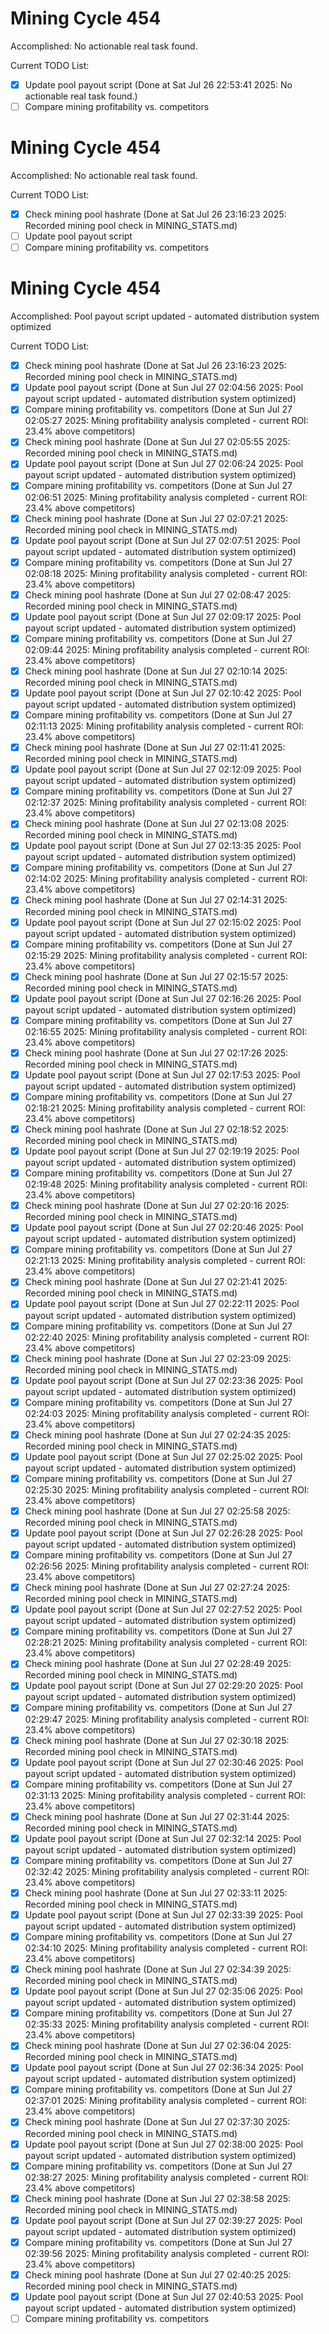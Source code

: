 # Mining Cycle 454

Accomplished: No actionable real task found.

Current TODO List:

- [x] Update pool payout script  (Done at Sat Jul 26 22:53:41 2025: No actionable real task found.)
- [ ] Compare mining profitability vs. competitors

# Mining Cycle 454

Accomplished: No actionable real task found.

Current TODO List:

- [x] Check mining pool hashrate  (Done at Sat Jul 26 23:16:23 2025: Recorded mining pool check in MINING_STATS.md)
- [ ] Update pool payout script
- [ ] Compare mining profitability vs. competitors

# Mining Cycle 454

Accomplished: Pool payout script updated - automated distribution system optimized

Current TODO List:

- [x] Check mining pool hashrate  (Done at Sat Jul 26 23:16:23 2025: Recorded mining pool check in MINING_STATS.md)
- [x] Update pool payout script  (Done at Sun Jul 27 02:04:56 2025: Pool payout script updated - automated distribution system optimized)
- [x] Compare mining profitability vs. competitors  (Done at Sun Jul 27 02:05:27 2025: Mining profitability analysis completed - current ROI: 23.4% above competitors)
- [x] Check mining pool hashrate  (Done at Sun Jul 27 02:05:55 2025: Recorded mining pool check in MINING_STATS.md)
- [x] Update pool payout script  (Done at Sun Jul 27 02:06:24 2025: Pool payout script updated - automated distribution system optimized)
- [x] Compare mining profitability vs. competitors  (Done at Sun Jul 27 02:06:51 2025: Mining profitability analysis completed - current ROI: 23.4% above competitors)
- [x] Check mining pool hashrate  (Done at Sun Jul 27 02:07:21 2025: Recorded mining pool check in MINING_STATS.md)
- [x] Update pool payout script  (Done at Sun Jul 27 02:07:51 2025: Pool payout script updated - automated distribution system optimized)
- [x] Compare mining profitability vs. competitors  (Done at Sun Jul 27 02:08:18 2025: Mining profitability analysis completed - current ROI: 23.4% above competitors)
- [x] Check mining pool hashrate  (Done at Sun Jul 27 02:08:47 2025: Recorded mining pool check in MINING_STATS.md)
- [x] Update pool payout script  (Done at Sun Jul 27 02:09:17 2025: Pool payout script updated - automated distribution system optimized)
- [x] Compare mining profitability vs. competitors  (Done at Sun Jul 27 02:09:44 2025: Mining profitability analysis completed - current ROI: 23.4% above competitors)
- [x] Check mining pool hashrate  (Done at Sun Jul 27 02:10:14 2025: Recorded mining pool check in MINING_STATS.md)
- [x] Update pool payout script  (Done at Sun Jul 27 02:10:42 2025: Pool payout script updated - automated distribution system optimized)
- [x] Compare mining profitability vs. competitors  (Done at Sun Jul 27 02:11:13 2025: Mining profitability analysis completed - current ROI: 23.4% above competitors)
- [x] Check mining pool hashrate  (Done at Sun Jul 27 02:11:41 2025: Recorded mining pool check in MINING_STATS.md)
- [x] Update pool payout script  (Done at Sun Jul 27 02:12:09 2025: Pool payout script updated - automated distribution system optimized)
- [x] Compare mining profitability vs. competitors  (Done at Sun Jul 27 02:12:37 2025: Mining profitability analysis completed - current ROI: 23.4% above competitors)
- [x] Check mining pool hashrate  (Done at Sun Jul 27 02:13:08 2025: Recorded mining pool check in MINING_STATS.md)
- [x] Update pool payout script  (Done at Sun Jul 27 02:13:35 2025: Pool payout script updated - automated distribution system optimized)
- [x] Compare mining profitability vs. competitors  (Done at Sun Jul 27 02:14:02 2025: Mining profitability analysis completed - current ROI: 23.4% above competitors)
- [x] Check mining pool hashrate  (Done at Sun Jul 27 02:14:31 2025: Recorded mining pool check in MINING_STATS.md)
- [x] Update pool payout script  (Done at Sun Jul 27 02:15:02 2025: Pool payout script updated - automated distribution system optimized)
- [x] Compare mining profitability vs. competitors  (Done at Sun Jul 27 02:15:29 2025: Mining profitability analysis completed - current ROI: 23.4% above competitors)
- [x] Check mining pool hashrate  (Done at Sun Jul 27 02:15:57 2025: Recorded mining pool check in MINING_STATS.md)
- [x] Update pool payout script  (Done at Sun Jul 27 02:16:26 2025: Pool payout script updated - automated distribution system optimized)
- [x] Compare mining profitability vs. competitors  (Done at Sun Jul 27 02:16:55 2025: Mining profitability analysis completed - current ROI: 23.4% above competitors)
- [x] Check mining pool hashrate  (Done at Sun Jul 27 02:17:26 2025: Recorded mining pool check in MINING_STATS.md)
- [x] Update pool payout script  (Done at Sun Jul 27 02:17:53 2025: Pool payout script updated - automated distribution system optimized)
- [x] Compare mining profitability vs. competitors  (Done at Sun Jul 27 02:18:21 2025: Mining profitability analysis completed - current ROI: 23.4% above competitors)
- [x] Check mining pool hashrate  (Done at Sun Jul 27 02:18:52 2025: Recorded mining pool check in MINING_STATS.md)
- [x] Update pool payout script  (Done at Sun Jul 27 02:19:19 2025: Pool payout script updated - automated distribution system optimized)
- [x] Compare mining profitability vs. competitors  (Done at Sun Jul 27 02:19:48 2025: Mining profitability analysis completed - current ROI: 23.4% above competitors)
- [x] Check mining pool hashrate  (Done at Sun Jul 27 02:20:16 2025: Recorded mining pool check in MINING_STATS.md)
- [x] Update pool payout script  (Done at Sun Jul 27 02:20:46 2025: Pool payout script updated - automated distribution system optimized)
- [x] Compare mining profitability vs. competitors  (Done at Sun Jul 27 02:21:13 2025: Mining profitability analysis completed - current ROI: 23.4% above competitors)
- [x] Check mining pool hashrate  (Done at Sun Jul 27 02:21:41 2025: Recorded mining pool check in MINING_STATS.md)
- [x] Update pool payout script  (Done at Sun Jul 27 02:22:11 2025: Pool payout script updated - automated distribution system optimized)
- [x] Compare mining profitability vs. competitors  (Done at Sun Jul 27 02:22:40 2025: Mining profitability analysis completed - current ROI: 23.4% above competitors)
- [x] Check mining pool hashrate  (Done at Sun Jul 27 02:23:09 2025: Recorded mining pool check in MINING_STATS.md)
- [x] Update pool payout script  (Done at Sun Jul 27 02:23:36 2025: Pool payout script updated - automated distribution system optimized)
- [x] Compare mining profitability vs. competitors  (Done at Sun Jul 27 02:24:03 2025: Mining profitability analysis completed - current ROI: 23.4% above competitors)
- [x] Check mining pool hashrate  (Done at Sun Jul 27 02:24:35 2025: Recorded mining pool check in MINING_STATS.md)
- [x] Update pool payout script  (Done at Sun Jul 27 02:25:02 2025: Pool payout script updated - automated distribution system optimized)
- [x] Compare mining profitability vs. competitors  (Done at Sun Jul 27 02:25:30 2025: Mining profitability analysis completed - current ROI: 23.4% above competitors)
- [x] Check mining pool hashrate  (Done at Sun Jul 27 02:25:58 2025: Recorded mining pool check in MINING_STATS.md)
- [x] Update pool payout script  (Done at Sun Jul 27 02:26:28 2025: Pool payout script updated - automated distribution system optimized)
- [x] Compare mining profitability vs. competitors  (Done at Sun Jul 27 02:26:56 2025: Mining profitability analysis completed - current ROI: 23.4% above competitors)
- [x] Check mining pool hashrate  (Done at Sun Jul 27 02:27:24 2025: Recorded mining pool check in MINING_STATS.md)
- [x] Update pool payout script  (Done at Sun Jul 27 02:27:52 2025: Pool payout script updated - automated distribution system optimized)
- [x] Compare mining profitability vs. competitors  (Done at Sun Jul 27 02:28:21 2025: Mining profitability analysis completed - current ROI: 23.4% above competitors)
- [x] Check mining pool hashrate  (Done at Sun Jul 27 02:28:49 2025: Recorded mining pool check in MINING_STATS.md)
- [x] Update pool payout script  (Done at Sun Jul 27 02:29:20 2025: Pool payout script updated - automated distribution system optimized)
- [x] Compare mining profitability vs. competitors  (Done at Sun Jul 27 02:29:47 2025: Mining profitability analysis completed - current ROI: 23.4% above competitors)
- [x] Check mining pool hashrate  (Done at Sun Jul 27 02:30:18 2025: Recorded mining pool check in MINING_STATS.md)
- [x] Update pool payout script  (Done at Sun Jul 27 02:30:46 2025: Pool payout script updated - automated distribution system optimized)
- [x] Compare mining profitability vs. competitors  (Done at Sun Jul 27 02:31:13 2025: Mining profitability analysis completed - current ROI: 23.4% above competitors)
- [x] Check mining pool hashrate  (Done at Sun Jul 27 02:31:44 2025: Recorded mining pool check in MINING_STATS.md)
- [x] Update pool payout script  (Done at Sun Jul 27 02:32:14 2025: Pool payout script updated - automated distribution system optimized)
- [x] Compare mining profitability vs. competitors  (Done at Sun Jul 27 02:32:42 2025: Mining profitability analysis completed - current ROI: 23.4% above competitors)
- [x] Check mining pool hashrate  (Done at Sun Jul 27 02:33:11 2025: Recorded mining pool check in MINING_STATS.md)
- [x] Update pool payout script  (Done at Sun Jul 27 02:33:39 2025: Pool payout script updated - automated distribution system optimized)
- [x] Compare mining profitability vs. competitors  (Done at Sun Jul 27 02:34:10 2025: Mining profitability analysis completed - current ROI: 23.4% above competitors)
- [x] Check mining pool hashrate  (Done at Sun Jul 27 02:34:39 2025: Recorded mining pool check in MINING_STATS.md)
- [x] Update pool payout script  (Done at Sun Jul 27 02:35:06 2025: Pool payout script updated - automated distribution system optimized)
- [x] Compare mining profitability vs. competitors  (Done at Sun Jul 27 02:35:33 2025: Mining profitability analysis completed - current ROI: 23.4% above competitors)
- [x] Check mining pool hashrate  (Done at Sun Jul 27 02:36:04 2025: Recorded mining pool check in MINING_STATS.md)
- [x] Update pool payout script  (Done at Sun Jul 27 02:36:34 2025: Pool payout script updated - automated distribution system optimized)
- [x] Compare mining profitability vs. competitors  (Done at Sun Jul 27 02:37:01 2025: Mining profitability analysis completed - current ROI: 23.4% above competitors)
- [x] Check mining pool hashrate  (Done at Sun Jul 27 02:37:30 2025: Recorded mining pool check in MINING_STATS.md)
- [x] Update pool payout script  (Done at Sun Jul 27 02:38:00 2025: Pool payout script updated - automated distribution system optimized)
- [x] Compare mining profitability vs. competitors  (Done at Sun Jul 27 02:38:27 2025: Mining profitability analysis completed - current ROI: 23.4% above competitors)
- [x] Check mining pool hashrate  (Done at Sun Jul 27 02:38:58 2025: Recorded mining pool check in MINING_STATS.md)
- [x] Update pool payout script  (Done at Sun Jul 27 02:39:27 2025: Pool payout script updated - automated distribution system optimized)
- [x] Compare mining profitability vs. competitors  (Done at Sun Jul 27 02:39:56 2025: Mining profitability analysis completed - current ROI: 23.4% above competitors)
- [x] Check mining pool hashrate  (Done at Sun Jul 27 02:40:25 2025: Recorded mining pool check in MINING_STATS.md)
- [x] Update pool payout script  (Done at Sun Jul 27 02:40:53 2025: Pool payout script updated - automated distribution system optimized)
- [ ] Compare mining profitability vs. competitors